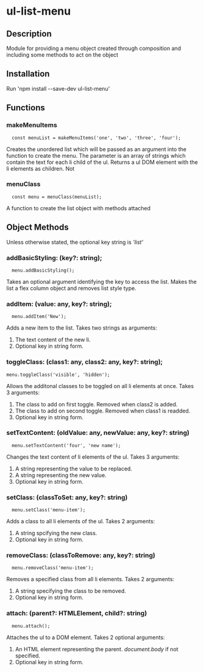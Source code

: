 # ul-list-menu

## Description

Module for providing a menu object created through composition and including some methods to act on the object

## Installation

Run 'npm install --save-dev ul-list-menu'

## Functions

### makeMenuItems

```
  const menuList = makeMenuItems('one', 'two', 'three', 'four');
```

Creates the unordered list which will be passed as an argument into the function to create the menu. The parameter is an array of strings which contain the text for each li child of the ul.
Returns a ul DOM element with the li elements as children.
Not 

### menuClass

```
  const menu = menuClass(menuList);
```

A function to create the list object with methods attached

## Object Methods

Unless otherwise stated, the optional key string is <i>'list'</i>

### addBasicStyling: (key?: string);

```
  menu.addBasicStyling();
```
Takes an optional argument identifying the key to access the list.
Makes the list a flex column object and removes list style type.

### addItem: (value: any, key?: string);

```
  menu.addItem('New');
```

Adds a new item to the list. Takes two strings as arguments:
1. The text content of the new li.
2. Optional key in string form.

### toggleClass: (class1: any, class2: any, key?: string);

```
menu.toggleClass('visible', 'hidden');
```

Allows the additonal classes to be toggled on all li elements at once. Takes 3 arguments:
1. The class to add on first toggle. Removed when class2 is added.
2. The class to add on second toggle. Removed when class1 is readded.
3. Optional key in string form.

### setTextContent: (oldValue: any, newValue: any, key?: string)

```
  menu.setTextContent('four', 'new name');
```

Changes the text content of li elements of the ul. Takes 3 arguments:
1. A string representing the value to be replaced.
2. A string representing the new value.
3. Optional key in string form.

### setClass: (classToSet: any, key?: string)

```
  menu.setClass('menu-item');
```

Adds a class to all li elements of the ul. Takes 2 arguments:
1. A string spcifying the new class.
2. Optional key in string form.

### removeClass: (classToRemove: any, key?: string)

```
  menu.removeClass('menu-item');
```

Removes a specified class from all li elements. Takes 2 arguments:
1. A string specifying the class to be removed.
2. Optional key in string form.

### attach: (parent?: HTMLElement, child?: string)

```
  menu.attach();
```

Attaches the ul to a DOM element. Takes 2 optional arguments:
1. An HTML element representing the parent. <em>document.body</em> if not specified.
2. Optional key in string form.
